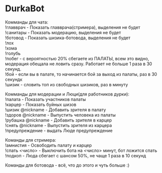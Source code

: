 # DurkaBot

Комманды для чата:  
!главврач - Показать главврача(стримера), выделения не будет  
!санитары - Показать модерацию, выделения не будет  
!ботовод - Показать шизика-ботовода, выделения не будет  
!лох  
!хома  
!голубь  
!побег - с вероятностью 20% сбегаете из ПАЛАТЫ, всем это видно, модерация обещала не ловить сразу. Работает не больше 1 раза в 30 секунд.  
!бой - если вы в палате, то начинается бой за выход из палаты, раз в 30 секундк  
!шизик - словить топ из свободных шизиков, раз в минуту  


Комманды для модерации и Люци(для работников дурки):  
!палата - Показать участников палаты  
!карцер - Показать буйных шизов  
!шизик @nickname - Добавить зрителя в палату  
!здоров @nickname - Выпустить человека из палаты  
!рубашка @nickname - Добавить зрителя в карцер  
!снять @nickname - Выпустить зрителя из карцера  
!предупреждение - выдать Люде предупреждение  


Команды для стримера:  
!амнистия - Освободить палату и карцер  
!спать <число> - Выключить бота на <число> минут, бот ложится спать  
!подкоп - Люда сбегает с шансом 50%, не чаще 1 раза в 10 секунд


Команды для ботовода - всё, что до этого и чуть больше :)  
